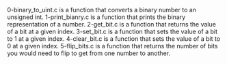 0-binary_to_uint.c is a function that converts a binary number to an unsigned int.
1-print_bianry.c is a function that prints the binary representation of a number.
2-get_bit.c is a function that returns the value of a bit at a given index.
3-set_bit.c is a function that sets the value of a bit to 1 at a given index.
4-clear_bit.c is a function that sets the value of a bit to 0 at a given index.
5-flip_bits.c is a function that returns the number of bits you would need to flip to get from one number to another.